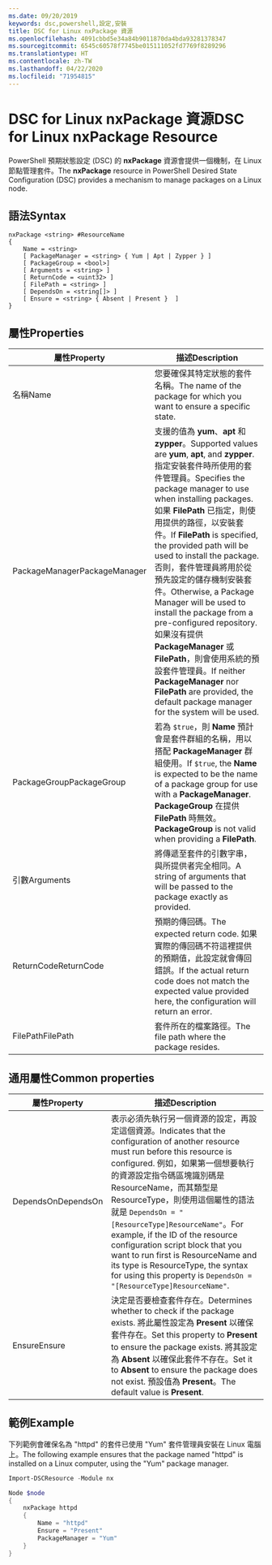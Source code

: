 ```yaml
---
ms.date: 09/20/2019
keywords: dsc,powershell,設定,安裝
title: DSC for Linux nxPackage 資源
ms.openlocfilehash: 4091cbbd5e34a84b9011870da4bda93281378347
ms.sourcegitcommit: 6545c60578f7745be015111052fd7769f8289296
ms.translationtype: HT
ms.contentlocale: zh-TW
ms.lasthandoff: 04/22/2020
ms.locfileid: "71954815"
---
```

# <a name="dsc-for-linux-nxpackage-resource"></a><span data-ttu-id="471ee-103">DSC for Linux nxPackage 資源</span><span class="sxs-lookup"><span data-stu-id="471ee-103">DSC for Linux nxPackage Resource</span></span>

<span data-ttu-id="471ee-104">PowerShell 預期狀態設定 (DSC) 的 **nxPackage** 資源會提供一個機制，在 Linux 節點管理套件。</span><span class="sxs-lookup"><span data-stu-id="471ee-104">The **nxPackage** resource in PowerShell Desired State Configuration (DSC) provides a mechanism to manage packages on a Linux node.</span></span>

## <a name="syntax"></a><span data-ttu-id="471ee-105">語法</span><span class="sxs-lookup"><span data-stu-id="471ee-105">Syntax</span></span>

```Syntax
nxPackage <string> #ResourceName
{
    Name = <string>
    [ PackageManager = <string> { Yum | Apt | Zypper } ]
    [ PackageGroup = <bool>]
    [ Arguments = <string> ]
    [ ReturnCode = <uint32> ]
    [ FilePath = <string> ]
    [ DependsOn = <string[]> ]
    [ Ensure = <string> { Absent | Present }  ]
}
```

## <a name="properties"></a><span data-ttu-id="471ee-106">屬性</span><span class="sxs-lookup"><span data-stu-id="471ee-106">Properties</span></span>

|<span data-ttu-id="471ee-107">屬性</span><span class="sxs-lookup"><span data-stu-id="471ee-107">Property</span></span> |<span data-ttu-id="471ee-108">描述</span><span class="sxs-lookup"><span data-stu-id="471ee-108">Description</span></span> |
|---|---|
|<span data-ttu-id="471ee-109">名稱</span><span class="sxs-lookup"><span data-stu-id="471ee-109">Name</span></span> |<span data-ttu-id="471ee-110">您要確保其特定狀態的套件名稱。</span><span class="sxs-lookup"><span data-stu-id="471ee-110">The name of the package for which you want to ensure a specific state.</span></span> |
|<span data-ttu-id="471ee-111">PackageManager</span><span class="sxs-lookup"><span data-stu-id="471ee-111">PackageManager</span></span> |<span data-ttu-id="471ee-112">支援的值為 **yum**、**apt** 和 **zypper**。</span><span class="sxs-lookup"><span data-stu-id="471ee-112">Supported values are **yum**, **apt**, and **zypper**.</span></span> <span data-ttu-id="471ee-113">指定安裝套件時所使用的套件管理員。</span><span class="sxs-lookup"><span data-stu-id="471ee-113">Specifies the package manager to use when installing packages.</span></span> <span data-ttu-id="471ee-114">如果 **FilePath** 已指定，則使用提供的路徑，以安裝套件。</span><span class="sxs-lookup"><span data-stu-id="471ee-114">If **FilePath** is specified, the provided path will be used to install the package.</span></span> <span data-ttu-id="471ee-115">否則，套件管理員將用於從預先設定的儲存機制安裝套件。</span><span class="sxs-lookup"><span data-stu-id="471ee-115">Otherwise, a Package Manager will be used to install the package from a pre-configured repository.</span></span> <span data-ttu-id="471ee-116">如果沒有提供 **PackageManager** 或 **FilePath**，則會使用系統的預設套件管理員。</span><span class="sxs-lookup"><span data-stu-id="471ee-116">If neither **PackageManager** nor **FilePath** are provided, the default package manager for the system will be used.</span></span> |
|<span data-ttu-id="471ee-117">PackageGroup</span><span class="sxs-lookup"><span data-stu-id="471ee-117">PackageGroup</span></span> |<span data-ttu-id="471ee-118">若為 `$true`，則 **Name** 預計會是套件群組的名稱，用以搭配 **PackageManager** 群組使用。</span><span class="sxs-lookup"><span data-stu-id="471ee-118">If `$true`, the **Name** is expected to be the name of a package group for use with a **PackageManager**.</span></span> <span data-ttu-id="471ee-119">**PackageGroup** 在提供 **FilePath** 時無效。</span><span class="sxs-lookup"><span data-stu-id="471ee-119">**PackageGroup** is not valid when providing a **FilePath**.</span></span> |
|<span data-ttu-id="471ee-120">引數</span><span class="sxs-lookup"><span data-stu-id="471ee-120">Arguments</span></span> |<span data-ttu-id="471ee-121">將傳遞至套件的引數字串，與所提供者完全相同。</span><span class="sxs-lookup"><span data-stu-id="471ee-121">A string of arguments that will be passed to the package exactly as provided.</span></span> |
|<span data-ttu-id="471ee-122">ReturnCode</span><span class="sxs-lookup"><span data-stu-id="471ee-122">ReturnCode</span></span> |<span data-ttu-id="471ee-123">預期的傳回碼。</span><span class="sxs-lookup"><span data-stu-id="471ee-123">The expected return code.</span></span> <span data-ttu-id="471ee-124">如果實際的傳回碼不符這裡提供的預期值，此設定就會傳回錯誤。</span><span class="sxs-lookup"><span data-stu-id="471ee-124">If the actual return code does not match the expected value provided here, the configuration will return an error.</span></span> |
|<span data-ttu-id="471ee-125">FilePath</span><span class="sxs-lookup"><span data-stu-id="471ee-125">FilePath</span></span> |<span data-ttu-id="471ee-126">套件所在的檔案路徑。</span><span class="sxs-lookup"><span data-stu-id="471ee-126">The file path where the package resides.</span></span> |

## <a name="common-properties"></a><span data-ttu-id="471ee-127">通用屬性</span><span class="sxs-lookup"><span data-stu-id="471ee-127">Common properties</span></span>

|<span data-ttu-id="471ee-128">屬性</span><span class="sxs-lookup"><span data-stu-id="471ee-128">Property</span></span> |<span data-ttu-id="471ee-129">描述</span><span class="sxs-lookup"><span data-stu-id="471ee-129">Description</span></span> |
|---|---|
|<span data-ttu-id="471ee-130">DependsOn</span><span class="sxs-lookup"><span data-stu-id="471ee-130">DependsOn</span></span> |<span data-ttu-id="471ee-131">表示必須先執行另一個資源的設定，再設定這個資源。</span><span class="sxs-lookup"><span data-stu-id="471ee-131">Indicates that the configuration of another resource must run before this resource is configured.</span></span> <span data-ttu-id="471ee-132">例如，如果第一個想要執行的資源設定指令碼區塊識別碼是 ResourceName，而其類型是 ResourceType，則使用這個屬性的語法就是 `DependsOn = "[ResourceType]ResourceName"`。</span><span class="sxs-lookup"><span data-stu-id="471ee-132">For example, if the ID of the resource configuration script block that you want to run first is ResourceName and its type is ResourceType, the syntax for using this property is `DependsOn = "[ResourceType]ResourceName"`.</span></span> |
|<span data-ttu-id="471ee-133">Ensure</span><span class="sxs-lookup"><span data-stu-id="471ee-133">Ensure</span></span> |<span data-ttu-id="471ee-134">決定是否要檢查套件存在。</span><span class="sxs-lookup"><span data-stu-id="471ee-134">Determines whether to check if the package exists.</span></span> <span data-ttu-id="471ee-135">將此屬性設定為 **Present** 以確保套件存在。</span><span class="sxs-lookup"><span data-stu-id="471ee-135">Set this property to **Present** to ensure the package exists.</span></span> <span data-ttu-id="471ee-136">將其設定為 **Absent** 以確保此套件不存在。</span><span class="sxs-lookup"><span data-stu-id="471ee-136">Set it to **Absent** to ensure the package does not exist.</span></span> <span data-ttu-id="471ee-137">預設值為 **Present**。</span><span class="sxs-lookup"><span data-stu-id="471ee-137">The default value is **Present**.</span></span> |

## <a name="example"></a><span data-ttu-id="471ee-138">範例</span><span class="sxs-lookup"><span data-stu-id="471ee-138">Example</span></span>

<span data-ttu-id="471ee-139">下列範例會確保名為 "httpd" 的套件已使用 "Yum" 套件管理員安裝在 Linux 電腦上。</span><span class="sxs-lookup"><span data-stu-id="471ee-139">The following example ensures that the package named "httpd" is installed on a Linux computer, using the "Yum" package manager.</span></span>

```powershell
Import-DSCResource -Module nx

Node $node
{
    nxPackage httpd
    {
        Name = "httpd"
        Ensure = "Present"
        PackageManager = "Yum"
    }
}
```
